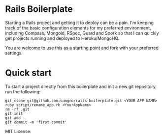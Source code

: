 # Rails Boilerplate
Starting a Rails project and getting it to deploy can be a pain. I'm keeping track of the basic configuration elements for my preferred environment, including Compass, Mongoid, RSpec, Guard and Spork so that I can quickly get projects running and deployed to Heroku/MongoHQ.

You are welcome to use this as a starting point and fork with your preferred settings.

# Quick start
To start a project directly from this boilerplate and init a new git repository, run the following:

    git clone git@github.com:samgro/rails-boilerplate.git <YOUR APP NAME>
    ruby script/rename_app.rb <YourAppName>
    rm -rf .git
    git init
    git add .
    git commit -m 'first commit'

MIT License.
